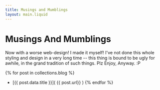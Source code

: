 ```yaml
---
title: Musings and Mumblings
layout: main.liquid
---
```


# Musings And Mumblings 

Now with a worse web-design! I made it myself! I've not done this whole styling and design in a very long time -- this thing is bound to be ugly for awhile, in the grand tradition of such things. Plz Enjoy, Anyway. :P 


{% for post in collections.blog %}
- [{{ post.data.title }}]( {{ post.url}} )
{% endfor %}

